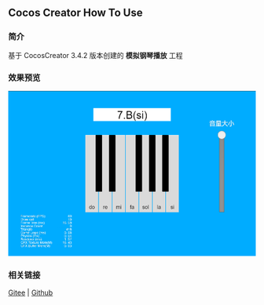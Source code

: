 ## Cocos Creator How To Use

### 简介

基于 CocosCreator 3.4.2 版本创建的 **模拟钢琴播放** 工程

### 效果预览
![image](../../image/202203/2022030211.png)

### 相关链接
[Gitee](https://gitee.com/mirrors_cocos-creator/test-cases-3d/tree/v3.0/assets/cases/audio) | [Github](https://github.com/cocos-creator/test-cases-3d/tree/v3.0/assets/cases/audio)